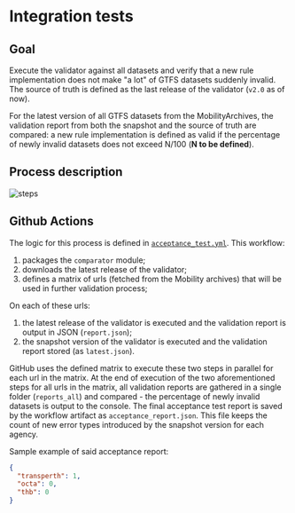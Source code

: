 # Integration tests 

## Goal
Execute the validator against all datasets and verify that a new rule implementation does not make "a lot" of GTFS datasets suddenly invalid. 
The source of truth is defined as the last release of the validator (`v2.0` as of now). 

For the latest version of all GTFS datasets from the MobilityArchives, the validation report from both the snapshot and the source of truth are compared: a new rule implementation is defined as valid if the percentage of newly invalid datasets does not exceed N/100 (**N to be defined**).
   
## Process description

![steps](https://user-images.githubusercontent.com/35747326/120213646-6fb7bb80-c201-11eb-8520-39c88e9753d0.png)

## Github Actions
The logic for this process is defined in [`acceptance_test.yml`](../.github/workflows/acceptance_test.yml).
This workflow:
1. packages the `comparator` module;
1. downloads the latest release of the validator;
1. defines a matrix of urls (fetched from the Mobility archives) that will be used in further validation process; 

On each of these urls:
1. the latest release of the validator is executed and the validation report is output in JSON (`report.json`);
1. the snapshot version of the validator is executed and the validation report stored (as `latest.json`).

GitHub uses the defined matrix to execute these two steps in parallel for each url in the matrix. 
At the end of execution of the two aforementioned steps for all urls in the matrix, all validation reports are gathered in a single folder (`reports_all`) and compared - the percentage of newly invalid datasets is output to the console.
The final acceptance test report is saved by the workflow artifact as `acceptance_report.json`. This file keeps the count of new error types introduced by the snapshot version for each agency.

Sample example of said acceptance report:
```json
{
  "transperth": 1,
  "octa": 0,
  "thb": 0
}
```
